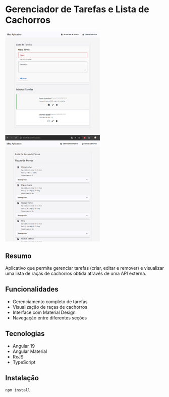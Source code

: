 # Gerenciador de Tarefas e Lista de Cachorros
<img src="public/images/print1.png" alt="Logo do Aplicativo" width="300" height="auto">

<img src="public/images/print2.png" alt="Logo do Aplicativo" width="300" height="auto">

## Resumo
Aplicativo que permite gerenciar tarefas (criar, editar e remover) e visualizar uma lista de raças de cachorros obtida através de uma API externa.

## Funcionalidades
- Gerenciamento completo de tarefas
- Visualização de raças de cachorros
- Interface com Material Design
- Navegação entre diferentes seções

## Tecnologias
- Angular 19
- Angular Material
- RxJS
- TypeScript

## Instalação
```
npm install
```
